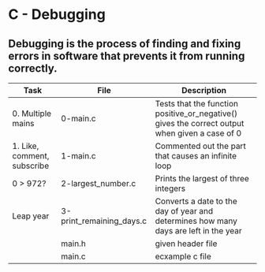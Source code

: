 # C - Debugging
**Debugging is the process of finding and fixing errors in software that prevents it from running correctly.**
---
| Task | File | Description |
| --- | --- | ---|
|0. Multiple mains | 0-main.c | Tests that the function positive_or_negative() gives the correct output when given a case of 0 |
| 1. Like, comment, subscribe | 1-main.c | Commented out the part that causes an infinite loop |
| 0 > 972? | 2-largest_number.c | Prints the largest of three integers |
| Leap year | 3-print_remaining_days.c |Converts a date to the day of year and determines how many days are left in the year|
| | main.h | given header file |
| | main.c | ecxample c file |
